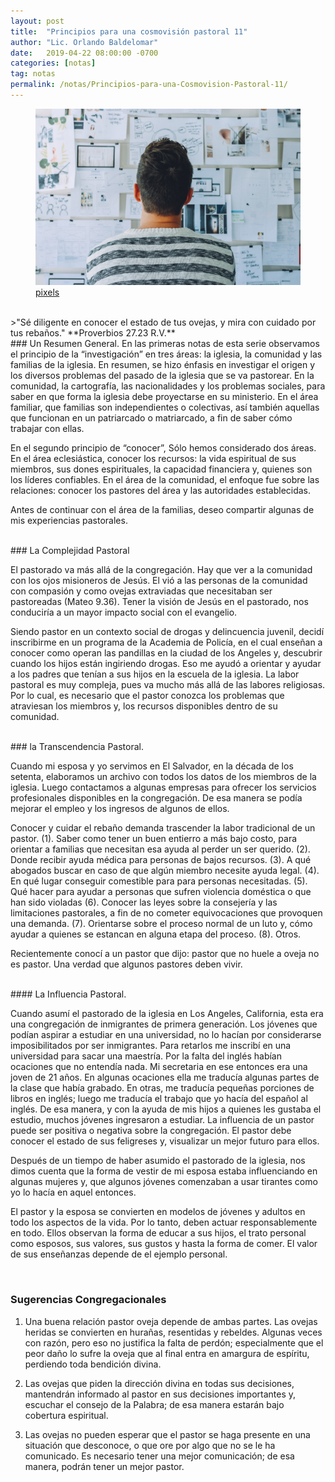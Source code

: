 ```yaml
---
layout: post
title:  "Principios para una cosmovisión pastoral 11"
author: "Lic. Orlando Baldelomar"
date:   2019-04-22 08:00:00 -0700
categories: [notas]
tag: notas
permalink: /notas/Principios-para-una-Cosmovision-Pastoral-11/
---
```


<figure>
<img src="/assets/img/cosmovision.jpeg" class="img-fluid" alt="Responsive image">
<figcaption><a href="https://www.pexels.com/">pixels</a></figcaption>
</figure>

<br>
>"Sé diligente en conocer el estado de tus ovejas, y mira con cuidado por tus rebaños."
**Proverbios 27.23 R.V.**

<br>
### Un Resumen General.
En las primeras notas de esta serie observamos el principio de la “investigación” en tres áreas: la iglesia, la comunidad y las familias de la iglesia. En resumen, se hizo énfasis en investigar el origen y los diversos problemas del pasado de la iglesia que se va pastorear. En la comunidad, la cartografía, las nacionalidades y los problemas sociales, para saber en que forma la iglesia debe proyectarse en su ministerio. En el área familiar, que familias son independientes o colectivas, así también aquellas que funcionan en un patriarcado o matriarcado, a fin de saber cómo trabajar con ellas.

En el segundo principio de “conocer”, Sólo hemos considerado dos áreas. En el área eclesiástica, conocer los recursos: la vida espiritual de sus miembros, sus dones espirituales, la capacidad financiera y, quienes son los líderes confiables.  En el área de la comunidad, el enfoque fue sobre las relaciones: conocer los pastores del área y las autoridades establecidas.

Antes de continuar con el área de la familias, deseo compartir algunas de mis experiencias pastorales.

<br>
### La Complejidad Pastoral

El pastorado va más allá de la congregación. Hay que ver a la comunidad con los ojos misioneros de Jesús. El vió a las personas de la comunidad con compasión y como ovejas extraviadas que necesitaban ser pastoreadas (Mateo 9.36). Tener la visión de Jesús en el pastorado, nos conduciría a un mayor impacto social con el evangelio.

Siendo pastor en un contexto social de drogas y delincuencia juvenil, decidí inscribirme en un programa de la Academia de Policía, en el cual enseñan a conocer como operan las pandillas en la ciudad de los Angeles y, descubrir cuando los hijos están ingiriendo drogas. Eso me ayudó a orientar y ayudar a los padres que tenían a sus hijos  en la escuela de la iglesia. La labor pastoral es muy compleja, pues va mucho más allá de las labores religiosas. Por lo cual, es necesario que el pastor conozca los problemas que atraviesan los miembros y, los recursos disponibles dentro de su comunidad.

<br>
### la Transcendencia Pastoral.

Cuando mi esposa y yo servimos en El Salvador, en la década  de los setenta, elaboramos un archivo con todos los datos de los miembros de la iglesia. Luego contactamos a algunas empresas para ofrecer los servicios profesionales disponibles en la congregación. De esa manera se podía mejorar el empleo y los ingresos de algunos de ellos.


Conocer y cuidar el rebaño demanda trascender la labor tradicional de un pastor. (1). Saber como tener un buen entierro a más bajo costo, para orientar a familias que necesitan esa ayuda al perder un ser querido. (2). Donde recibir ayuda médica para personas de bajos recursos. (3). A qué abogados buscar en caso de que algún miembro necesite ayuda legal. (4). En qué lugar conseguir comestible para para personas necesitadas. (5). Qué hacer para ayudar a personas que sufren violencia doméstica o que han sido violadas (6). Conocer las leyes sobre la consejería y las limitaciones pastorales, a fin de no cometer equivocaciones que provoquen una demanda. (7). Orientarse sobre el proceso normal de un luto y, cómo ayudar a quienes se estancan en alguna etapa del proceso. (8). Otros.

Recientemente conocí a un pastor que dijo: pastor que no huele a oveja no es pastor. Una verdad que algunos pastores deben vivir.

<br>
#### La Influencia Pastoral.

Cuando asumí el pastorado de la iglesia en Los Angeles, California, esta era una congregación de inmigrantes de primera generación. Los jóvenes que podían aspirar a estudiar en una universidad, no lo hacían por considerarse imposibilitados por ser inmigrantes. Para retarlos me inscribí en una universidad para sacar una maestría.   Por la falta del inglés habían ocaciones que no entendía nada. Mi secretaria en ese entonces era una joven de 21 años. En algunas ocaciones ella me traducía algunas partes de la clase que había grabado. En otras, me traducía pequeñas porciones de libros en inglés; luego me traducía el trabajo que yo hacía del español al inglés. De esa manera, y con la ayuda de mis hijos a quienes les gustaba el estudio, muchos jóvenes ingresaron a estudiar. La influencia de un pastor puede ser positiva o negativa sobre la congregación. El pastor debe conocer el estado de sus feligreses y, visualizar un mejor futuro para ellos.

Después de un tiempo de haber asumido el pastorado de la iglesia, nos dimos cuenta que la forma de vestir de mi esposa estaba influenciando en algunas mujeres y, que algunos jóvenes comenzaban a usar tirantes como yo lo hacía en aquel entonces.

El pastor y la esposa se convierten en modelos de jóvenes y adultos en todo los aspectos de la vida. Por lo tanto, deben actuar responsablemente en todo. Ellos observan la forma de educar a sus hijos, el trato personal como esposos, sus valores, sus gustos	y hasta la forma de comer. El valor de sus enseñanzas depende de el ejemplo personal.


<br>
<h3 class="text-center">Sugerencias Congregacionales</h3>

1. Una buena relación pastor oveja depende de ambas partes. Las ovejas heridas se convierten en hurañas, resentidas y rebeldes. Algunas veces con razón, pero eso no justifica la falta de perdón; especialmente que el peor daño lo sufre la oveja que al final entra en amargura de espíritu, perdiendo toda bendición divina.


2. Las ovejas que piden la dirección divina en todas sus decisiones, mantendrán informado al pastor en sus decisiones importantes y, escuchar el consejo de la Palabra; de esa manera estarán bajo cobertura espiritual.


3. Las ovejas no pueden esperar que el pastor se haga presente en una situación que desconoce, o que ore por algo que no se le ha comunicado. Es necesario tener una mejor comunicación; de esa manera, podrán tener un mejor pastor.


<br>


